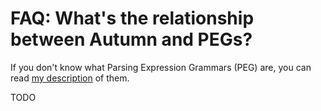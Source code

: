 # FAQ: What's the relationship between Autumn and PEGs?

If you don't know what Parsing Expression Grammars (PEG) are, you can read [my description] of
them.

[my description]: /autumn/peg.md

TODO